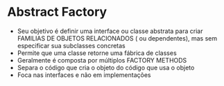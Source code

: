 # Abstract Factory
* Seu objetivo é definir uma interface ou classe abstrata para criar FAMILIAS DE OBJETOS RELACIONADOS ( ou dependentes), mas sem especificar sua subclasses concretas
* Permite que uma classe retorne uma fábrica de classes
* Geralmente é composta por múltiplos FACTORY METHODS
* Separa o código que cria o objeto do código que usa o objeto 
* Foca nas interfaces e não em implementações

